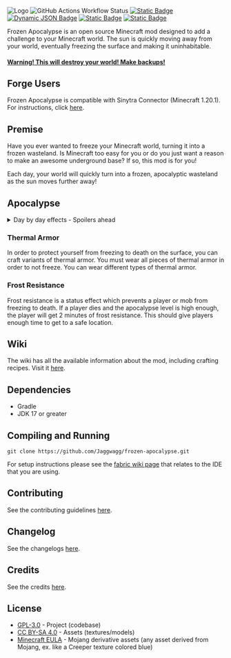 ![Logo](https://github.com/Jaggwagg/frozen-apocalypse-mod/assets/33637354/0d136f19-88e3-4486-b11e-9f0fe5b043d7)
<a><img alt="GitHub Actions Workflow Status" src="https://img.shields.io/github/actions/workflow/status/Jaggwagg/frozen-apocalypse-mod/build.yml?style=flat-square&logo=github"></a>
<a href="https://fabricmc.net/"><img alt="Static Badge" src="https://img.shields.io/badge/loader-fabric-fdf2d5?style=flat-square&logo=data%3Aimage%2Fpng%3Bbase64%2CiVBORw0KGgoAAAANSUhEUgAAADQAAAA4CAMAAACFZCuiAAAAGFBMVEUAAAA4NCqAem2akn6uppS8spzGvKXb0LRXf0qqAAAAAXRSTlMAQObYZgAAAH5JREFUSMfV1kEKwCAMRFFta73%2FjTsBA0GixK4mf9XN2wxVLGVTReU0YiSgoyOYAL3oCBIjO0JDIUiM7ABhSIx0AMmDdZQFWWChpOBCWdBqAKmNtiOQIfl4kDeAIvcvIEc3mqEdwD14xGgFtyABmmEIJEAWujdpUqTw1%2BOQB32HlBchz2KP1gAAAABJRU5ErkJggg%3D%3D"></a>
<a href="https://modrinth.com/mod/frozen-apocalypse"><img alt="Dynamic JSON Badge" src="https://img.shields.io/badge/dynamic/json?url=https%3A%2F%2Fapi.modrinth.com%2Fv2%2Fproject%2FlP4Oae7B&query=downloads&style=flat-square&logo=modrinth&label=modrinth&color=00af5c"></a>
<a href="https://www.curseforge.com/minecraft/mc-mods/frozen-apocalypse"><img alt="Static Badge" src="https://img.shields.io/badge/curseforge-download-orange?style=flat-square&logo=curseforge"></a>
<a href="https://choosealicense.com/licenses/gpl-3.0/"><img alt="Static Badge" src="https://img.shields.io/badge/license-GPL--3.0-blue?style=flat-square&logo=GNU"></a>

Frozen Apocalypse is an open source Minecraft mod designed to add a challenge to your Minecraft world. The sun is quickly moving away from your world, eventually freezing the surface and making it uninhabitable.
<h4><ins>Warning! This will destroy your world! Make backups!</ins></h4>

## Forge Users
Frozen Apocalypse is compatible with Sinytra Connector (Minecraft 1.20.1). For instructions, click [here](https://github.com/Sinytra/Connector).

## Premise
Have you ever wanted to freeze your Minecraft world, turning it into a frozen wasteland. Is Minecraft too easy for you or do you just want a reason to make an awesome underground base? If so, this mod is for you!

Each day, your world will quickly turn into a frozen, apocalyptic wasteland as the sun moves further away!

## Apocalypse
<details>
<summary>Day by day effects - Spoilers ahead</summary>
Most mobs freeze at or above the freezing Y level. Certain mobs will be converted to frozen variants.
<ul>
<li><b>Day 0: </b>Nothing happens. Gives you time to prepare.</li>
<li><b>Day 1: </b>10% smaller sun. 150 freezing level. Grass converts to frosted grass.</li>
<li><b>Day 2: </b>20% smaller sun. 112 freezing level. World freezing effects increase speed.</li>
<li><b>Day 3: </b>30% smaller sun. 84 freezing level. World freezing effects increase speed. Mobs survive daylight. All biomes snow. Water turns to ice. Icicles form. Leaves converts to dead leaves.</li>
<li><b>Day 4: </b>40% smaller sun. 62 freezing level. World freezing effects increase speed.</li>
<li><b>Day 5: </b>50% smaller sun. 45 freezing level. World freezing effects increase speed. Freezing damage increases. Grass converts to dead grass. Ice converts to packed ice. Lava converts to obsidian</li>
<li><b>Day 6: </b>60% smaller sun. 30 freezing level. World freezing effects increase speed. Freezing damage increases. Mobs can spawn during the day. It will snow full snow blocks.</li>
<li><b>Day 7: </b>70% smaller sun. 20 freezing level. World freezing effects increase speed. Freezing damage increases. </li>
<li><b>Day 8: </b>80% smaller sun. Same freezing level. World freezing effects increase speed. Freezing damage increases. Grass converts to permafrost. Leaves decay.</li>
<li><b>Day 9: </b>90% smaller sun. Same freezing level. World freezing effects increase speed. Freezing damage increases. </li>
</ul>
</details>

### Thermal Armor
In order to protect yourself from freezing to death on the surface, you can craft variants of thermal armor. You must wear all pieces of thermal armor in order to not freeze. You can wear different types of thermal armor.

### Frost Resistance
Frost resistance is a status effect which prevents a player or mob from freezing to death. If a player dies and the apocalypse level is high enough, the player will get 2 minutes of frost resistance. This should give players enough time to get to a safe location.

## Wiki
The wiki has all the available information about the mod, including crafting recipes. Visit it [here](https://github.com/Jaggwagg/frozen-apocalypse/wiki/Home).

## Dependencies
* Gradle
* JDK 17 or greater

## Compiling and Running
```shell
git clone https://github.com/Jaggwagg/frozen-apocalypse.git
```

For setup instructions please see the [fabric wiki page](https://fabricmc.net/wiki/tutorial:setup) that relates to the IDE that you are using.

## Contributing
See the contributing guidelines [here](docs/CONTRIBUTING.md).

## Changelog
See the changelogs [here](docs/CHANGELOG.md).

## Credits
See the credits [here]().

## License
* [GPL-3.0](https://choosealicense.com/licenses/gpl-3.0/) - Project (codebase)
* [CC BY-SA 4.0](https://creativecommons.org/licenses/by-sa/4.0/deed.en) - Assets (textures/models)
* [Minecraft EULA](https://www.minecraft.net/en-us/eula) - Mojang derivative assets (any asset derived from Mojang, ex. like a Creeper texture colored blue)
